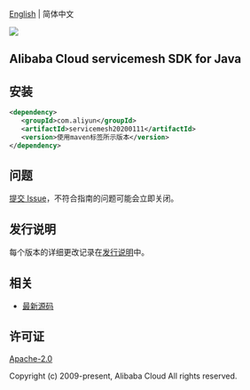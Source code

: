[English](README.md) | 简体中文

![](https://aliyunsdk-pages.alicdn.com/icons/AlibabaCloud.svg)

## Alibaba Cloud servicemesh SDK for Java

## 安装

```xml
<dependency>
   <groupId>com.aliyun</groupId>
   <artifactId>servicemesh20200111</artifactId>
   <version>使用maven标签所示版本</version>
</dependency>
```

## 问题

[提交 Issue](https://github.com/aliyun/alibabacloud-sdk/issues/new)，不符合指南的问题可能会立即关闭。

## 发行说明

每个版本的详细更改记录在[发行说明](./ChangeLog.txt)中。

## 相关

- [最新源码](https://github.com/aliyun/alibabacloud-sdk/tree/master/java)

## 许可证

[Apache-2.0](http://www.apache.org/licenses/LICENSE-2.0)

Copyright (c) 2009-present, Alibaba Cloud All rights reserved.
